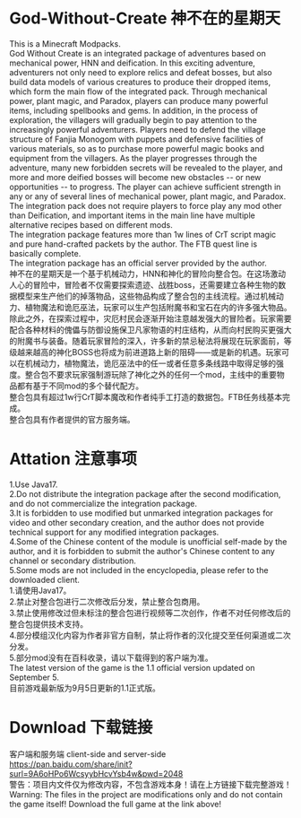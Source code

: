# God-Without-Create 神不在的星期天
This is a Minecraft Modpacks.  
God Without Create is an integrated package of adventures based on mechanical power, HNN and deification. In this exciting adventure, adventurers not only need to explore relics and defeat bosses, but also build data models of various creatures to produce their dropped items, which form the main flow of the integrated pack. Through mechanical power, plant magic, and Paradox, players can produce many powerful items, including spellbooks and gems. In addition, in the process of exploration, the villagers will gradually begin to pay attention to the increasingly powerful adventurers. Players need to defend the village structure of Fanjia Monogom with puppets and defensive facilities of various materials, so as to purchase more powerful magic books and equipment from the villagers. As the player progresses through the adventure, many new forbidden secrets will be revealed to the player, and more and more deified bosses will become new obstacles -- or new opportunities -- to progress. The player can achieve sufficient strength in any or any of several lines of mechanical power, plant magic, and Paradox. The integration pack does not require players to force play any mod other than Deification, and important items in the main line have multiple alternative recipes based on different mods.  
The integration package features more than 1w lines of CrT script magic and pure hand-crafted packets by the author. The FTB quest line is basically complete.  
The integration package has an official server provided by the author.  
神不在的星期天是一个基于机械动力，HNN和神化的冒险向整合包。在这场激动人心的冒险中，冒险者不仅需要探索遗迹、战胜boss，还需要建立各种生物的数据模型来生产他们的掉落物品，这些物品构成了整合包的主线流程。通过机械动力、植物魔法和诡厄巫法，玩家可以生产包括附魔书和宝石在内的许多强大物品。除此之外，在探索过程中，灾厄村民会逐渐开始注意越发强大的冒险者。玩家需要配合各种材料的傀儡与防御设施保卫凡家物语的村庄结构，从而向村民购买更强大的附魔书与装备。随着玩家冒险的深入，许多新的禁忌秘法将展现在玩家面前，等级越来越高的神化BOSS也将成为前进道路上新的阻碍——或是新的机遇。玩家可以在机械动力，植物魔法，诡厄巫法中的任一或者任意多条线路中取得足够的强度。整合包不要求玩家强制游玩除了神化之外的任何一个mod，主线中的重要物品都有基于不同mod的多个替代配方。  
整合包具有超过1w行CrT脚本魔改和作者纯手工打造的数据包。FTB任务线基本完成。  
整合包具有作者提供的官方服务端。  
# Attation 注意事项  
1.Use Java17.  
2.Do not distribute the integration package after the second modification, and do not commercialize the integration package.  
3.It is forbidden to use modified but unmarked integration packages for video and other secondary creation, and the author does not provide technical support for any modified integration packages.  
4.Some of the Chinese content of the module is unofficial self-made by the author, and it is forbidden to submit the author's Chinese content to any channel or secondary distribution.  
5.Some mods are not included in the encyclopedia, please refer to the downloaded client.  
1.请使用Java17。  
2.禁止对整合包进行二次修改后分发，禁止整合包商用。  
3.禁止使用修改过但未标注的整合包进行视频等二次创作，作者不对任何修改后的整合包提供技术支持。  
4.部分模组汉化内容为作者非官方自制，禁止将作者的汉化提交至任何渠道或二次分发。  
5.部分mod没有在百科收录，请以下载得到的客户端为准。  
The latest version of the game is the 1.1 official version updated on September 5.  
目前游戏最新版为9月5日更新的1.1正式版。  
# Download 下载链接  
客户端和服务端 client-side and server-side  
https://pan.baidu.com/share/init?surl=9A6oHPo6WcsyybHcvYsb4w&pwd=2048  
警告：项目内文件仅为修改内容，不包含游戏本身！请在上方链接下载完整游戏！  
Warning: The files in the project are modifications only and do not contain the game itself! Download the full game at the link above!  




